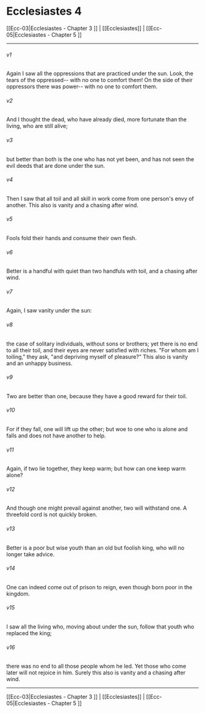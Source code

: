 # Ecclesiastes 4

[[Ecc-03|Ecclesiastes - Chapter 3 ]] | [[Ecclesiastes]] | [[Ecc-05|Ecclesiastes - Chapter 5 ]]
***

###### v1
Again I saw all the oppressions that are practiced under the sun. Look, the tears of the oppressed-- with no one to comfort them! On the side of their oppressors there was power-- with no one to comfort them.
###### v2
And I thought the dead, who have already died, more fortunate than the living, who are still alive;
###### v3
but better than both is the one who has not yet been, and has not seen the evil deeds that are done under the sun.
###### v4
Then I saw that all toil and all skill in work come from one person's envy of another. This also is vanity and a chasing after wind.
###### v5
Fools fold their hands and consume their own flesh.
###### v6
Better is a handful with quiet than two handfuls with toil, and a chasing after wind.
###### v7
Again, I saw vanity under the sun:
###### v8
the case of solitary individuals, without sons or brothers; yet there is no end to all their toil, and their eyes are never satisfied with riches. "For whom am I toiling," they ask, "and depriving myself of pleasure?" This also is vanity and an unhappy business.
###### v9
Two are better than one, because they have a good reward for their toil.
###### v10
For if they fall, one will lift up the other; but woe to one who is alone and falls and does not have another to help.
###### v11
Again, if two lie together, they keep warm; but how can one keep warm alone?
###### v12
And though one might prevail against another, two will withstand one. A threefold cord is not quickly broken.
###### v13
Better is a poor but wise youth than an old but foolish king, who will no longer take advice.
###### v14
One can indeed come out of prison to reign, even though born poor in the kingdom.
###### v15
I saw all the living who, moving about under the sun, follow that youth who replaced the king;
###### v16
there was no end to all those people whom he led. Yet those who come later will not rejoice in him. Surely this also is vanity and a chasing after wind.

***

[[Ecc-03|Ecclesiastes - Chapter 3 ]] | [[Ecclesiastes]] | [[Ecc-05|Ecclesiastes - Chapter 5 ]]
